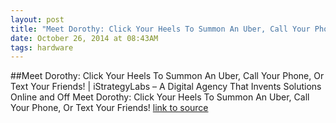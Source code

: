 ```yaml
---
layout: post
title: "Meet Dorothy: Click Your Heels To Summon An Uber, Call Your Phone, Or Text Your Friends! | iStrategyLabs – A Digital Agency That Invents Solutions Online and Off"
date: October 26, 2014 at 08:43AM
tags: hardware
---
```

##Meet Dorothy: Click Your Heels To Summon An Uber, Call Your Phone, Or Text Your Friends! | iStrategyLabs – A Digital Agency That Invents Solutions Online and Off
Meet Dorothy: Click Your Heels To Summon An Uber, Call Your Phone, Or Text Your Friends!
[link to source](http://ift.tt/1rncbkw) 
